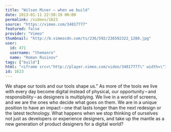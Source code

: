 ```yaml
---
title: "Wilson Miner — when we build"
date: 2013-01-11 22:50:19 00:00
permalink: /videos/1623
source: "https://vimeo.com/34017777"
featured: false
provider: "Vimeo"
thumbnail: "http://b.vimeocdn.com/ts/236/592/236592322_1280.jpg"
user:
  id: 471
  username: "themanro"
  name: "Roman Rusinov"
tags: ["build"]
html: "<iframe src=\"http://player.vimeo.com/video/34017777\" width=\"1280\" height=\"720\" frameborder=\"0\" webkitAllowFullScreen mozallowfullscreen allowFullScreen></iframe>"
id: 1623
---
```


We shape our tools and our tools shape us.” As more of the tools we live with every day become digital instead of physical, our opportunity – and responsibility – as designers is multiplying. We live in a world of screens, and we are the ones who decide what goes on them. We are in a unique position to have an impact – one that lasts longer than the next redesign or the latest technology. What happens when we stop thinking of ourselves not just as developers or experience designers, and take up the mantle as a new generation of product designers for a digital world?